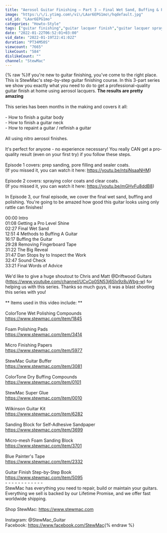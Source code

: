```yaml
---
title: "Aerosol Guitar Finishing – Part 3 – Final Wet Sand, Buffing & Polishing"
image: "https:\/\/i.ytimg.com\/vi\/LAar6EPG1mo\/hqdefault.jpg"
vid_id: "LAar6EPG1mo"
categories: "Howto-Style"
tags: ["guitar finishing","guitar lacquer finish","guitar lacquer spray"]
date: "2022-01-22T06:52:01+03:00"
vid_date: "2022-01-19T22:41:02Z"
duration: "PT34M50S"
viewcount: "7665"
likeCount: "584"
dislikeCount: ""
channel: "StewMac"
---
```

{% raw %}If you're new to guitar finishing, you've come to the right place. This is StewMac's step-by-step guitar finishing course. In this 3-part series we show you exactly what you need to do to get a professional-quality guitar finish at home using aerosol lacquers.  **The results are pretty amazing**  <br /><br />This series has been months in the making and covers it all:<br /><br />- How to finish a guitar body <br />- How to finish a guitar neck <br />- How to repaint a guitar / refinish a guitar<br /><br />All using nitro aerosol finishes.  <br /><br />It's perfect for anyone - no experience necessary! You really CAN get a pro-quality result (even on your first try) if you follow these steps.<br /><br />Episode 1 covers: prep sanding, pore filling and sealer coats.<br />(If you missed it, you can watch it here: <a rel="nofollow" target="blank" href="https://youtu.be/ntsiNsaaNHM)">https://youtu.be/ntsiNsaaNHM)</a><br /><br />Episode 2 covers: spraying color coats and clear coats.<br />(If you missed it, you can watch it here: <a rel="nofollow" target="blank" href="https://youtu.be/mGHvFu8ddB8)">https://youtu.be/mGHvFu8ddB8)</a><br /><br />In Episode 3, our final episode, we cover the final wet sand, buffing and polishing.  You're going to be amazed how good this guitar looks using only rattle can finishes!<br /><br />00:00 Intro<br />01:08 Getting a Pro Level Shine<br />02:27 Final Wet Sand<br />12:51 4 Methods to Buffing A Guitar<br />16:17 Buffing the Guitar<br />29:28 Removing Fingerboard Tape<br />31:22 The Big Reveal<br />31:47 Dan Stops by to Inspect the Work  <br />32:47 Sound Check<br />33:21 Final Words of Advice<br /><br />We'd like to give a huge shoutout to Chris and Matt @Driftwood Guitars (<a rel="nofollow" target="blank" href="https://www.youtube.com/channel/UCxCp0SN53j6SIx9z8uWbg-w)">https://www.youtube.com/channel/UCxCp0SN53j6SIx9z8uWbg-w)</a> for helping us with this series. Thanks so much guys, it was a blast shooting this series with you!<br /><br />** Items used in this video include: **<br /><br />ColorTone Wet Polishing Compounds<br /><a rel="nofollow" target="blank" href="https://www.stewmac.com/item/1845">https://www.stewmac.com/item/1845</a><br /><br />Foam Polishing Pads<br /><a rel="nofollow" target="blank" href="https://www.stewmac.com/item/3414">https://www.stewmac.com/item/3414</a><br /><br />Micro Finishing Papers<br /><a rel="nofollow" target="blank" href="https://www.stewmac.com/item/5977">https://www.stewmac.com/item/5977</a><br /><br />StewMac Guitar Buffer<br /><a rel="nofollow" target="blank" href="https://www.stewmac.com/item/3081">https://www.stewmac.com/item/3081</a><br /><br />ColorTone Dry Buffing Compounds<br /><a rel="nofollow" target="blank" href="https://www.stewmac.com/item/0101">https://www.stewmac.com/item/0101</a><br /><br />StewMac Super Glue<br /><a rel="nofollow" target="blank" href="https://www.stewmac.com/item/0010">https://www.stewmac.com/item/0010</a><br /><br />Wilkinson Guitar Kit<br /><a rel="nofollow" target="blank" href="https://www.stewmac.com/item/6282">https://www.stewmac.com/item/6282</a><br /><br />Sanding Block for Self-Adhesive Sandpaper<br /><a rel="nofollow" target="blank" href="https://www.stewmac.com/item/3699">https://www.stewmac.com/item/3699</a><br /><br />Micro-mesh Foam Sanding Block<br /><a rel="nofollow" target="blank" href="https://www.stewmac.com/item/3701">https://www.stewmac.com/item/3701</a><br /><br />Blue Painter's Tape<br /><a rel="nofollow" target="blank" href="https://www.stewmac.com/item/2332">https://www.stewmac.com/item/2332</a><br /><br />Guitar Finish Step-by-Step Book<br /><a rel="nofollow" target="blank" href="https://www.stewmac.com/item/5095">https://www.stewmac.com/item/5095</a><br />-   -   -   -   -   -   -   -   -   -   -   -  <br />StewMac has everything you need to repair, build or maintain your guitars.<br />Everything we sell is backed by our Lifetime Promise, and we offer fast worldwide shipping.<br /><br />Shop StewMac: <a rel="nofollow" target="blank" href="https://www.stewmac.com">https://www.stewmac.com</a><br /><br />Instagram: @StewMac_Guitar<br />Facebook: <a rel="nofollow" target="blank" href="https://www.facebook.com/StewMac">https://www.facebook.com/StewMac</a>{% endraw %}
